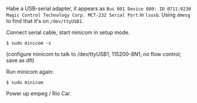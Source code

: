 Habe a USB-serial adapter, it appears as `Bus 001 Device 080: ID 0711:0230
Magic Control Technology Corp. MCT-232 Serial Port` in `lsusb`. Using `dmesg`
to find that it's on `/dev/ttyUSB1`.

Connect serial cable, start minicom in setup mode.

    $ sudo minicom -s

(configure minicom to talk to /dev/ttyUSB1, 115200-8N1; no flow control; save as dfl)

Run minicom again:

    $ sudo minicom

Power up empeg / Rio Car.
